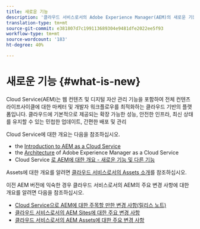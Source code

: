 ```yaml
---
title: 새로운 기능
description: '클라우드 서비스로서의 Adobe Experience Manager(AEM)의 새로운 기능 '
translation-type: tm+mt
source-git-commit: e381807d7c199113689304e9481dfe2022ee5f93
workflow-type: tm+mt
source-wordcount: '183'
ht-degree: 40%

---
```



# 새로운 기능 {#what-is-new}

<!-- For the pre-release of Adobe Experience Manager (AEM) as a Cloud Service everything is new. -->

Cloud Service(AEM)는 웹 컨텐츠 및 디지털 자산 관리 기능을 포함하여 전체 컨텐츠 라이프사이클에 대한 마케터 및 개발자 워크플로우를 최적화하는 클라우드 기반의 플랫폼입니다. 클라우드에 기본적으로 제공되는 확장 가능한 성능, 안전한 인프라, 최신 상태를 유지할 수 있는 민첩한 업데이트, 간편한 배포 및 관리

Cloud Service에 대한 개요는 다음을 참조하십시오.
* the [Introduction to AEM as a Cloud Service](/help/overview/introduction.md)
* the [Architecture](/help/core-concepts/architecture.md) of Adobe Experience Manager as a Cloud Service
* Cloud Service [로 AEM에 대한 개요 - 새로운 기능 및 다른 기능](/help/overview/what-is-new-and-different.md)

<!-- Please link to introduction or what's new of Sites. -->

Assets에 대한 개요를 알려면 [클라우드 서비스로서의 Assets 소개](/help/assets/overview.md)를 참조하십시오.

이전 AEM 버전에 익숙한 경우 클라우드 서비스로서의 AEM의 주요 변경 사항에 대한 개요를 알려면 다음을 참조하십시오.

* [Cloud Service으로 AEM에 대한 주목할 만한 변경 사항(릴리스 노트)](/help/release-notes/aem-cloud-changes.md)
* [ 클라우드 서비스로서의 AEM Sites에 대한 주요 변경 사항](/help/sites-cloud/sites-cloud-changes.md)
* [클라우드 서비스로서의 AEM Assets에 대한 주요 변경 사항](/help/assets/assets-cloud-changes.md)
